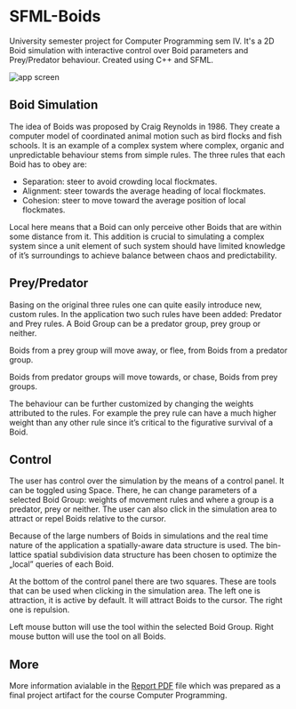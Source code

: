 # SFML-Boids
University semester project for Computer Programming sem IV. It's a 2D Boid simulation with interactive control over Boid parameters and Prey/Predator behaviour. Created using C++ and SFML.


![app screen](https://user-images.githubusercontent.com/56255228/162785809-6fa45569-3139-4a48-8dc8-310ab1434110.PNG)

## Boid Simulation
The idea of Boids was proposed by Craig Reynolds in 1986. They create a computer model of coordinated animal motion such as bird flocks and fish schools. It is an example of a complex system where complex, organic and unpredictable behaviour stems from simple rules. 
The three rules that each Boid has to obey are: 
- Separation: steer to avoid crowding local flockmates.
- Alignment: steer towards the average heading of local flockmates.
- Cohesion: steer to move toward the average position of local flockmates.

Local here means that a Boid can only perceive other Boids that are within some distance from it. This addition is crucial to simulating a complex system since a unit element of such system should have limited knowledge of it’s surroundings to achieve balance between chaos and predictability.

## Prey/Predator
Basing on the original three rules one can quite easily introduce new, custom rules. In the application two such rules have been added: Predator and Prey rules. A Boid Group can be a predator group, prey group or neither.

Boids from a prey group will move away, or flee, from Boids from a predator group.

Boids from predator groups will move towards, or chase, Boids from prey groups.

The behaviour can be further customized by changing the weights attributed to the rules. For example the prey rule can have a much higher weight than any other rule since it’s critical to the figurative survival of a Boid. 

## Control
The user has control over the simulation by the means of a control panel. It can be toggled using Space. There, he can change parameters of a selected Boid Group: weights of movement rules and where a group is a predator, prey or neither. The user can also click in the simulation area to attract or repel Boids relative to the cursor.

Because of the large numbers of Boids in simulations and the real time nature of the application a spatially-aware data structure is used. The bin- lattice spatial subdivision data structure has been chosen to optimize the „local” queries of each Boid.

At the bottom of the control panel there are two squares. These are tools that can be used when clicking in the simulation area. The left one is attraction, it is active by default. It will attract Boids to the cursor. The right one is repulsion.

Left mouse button will use the tool within the selected Boid Group. Right mouse button will use the tool on all Boids.

## More

More information avialable in the [Report PDF](./Computer%20Programming%20Report%20-%20SFML-Boids.pdf) file which was prepared as a final project artifact for the course Computer Programming.
